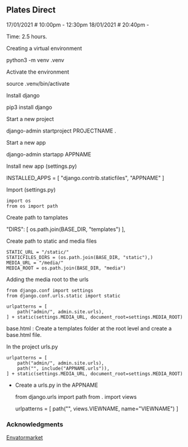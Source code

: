 ## Plates Direct

17/01/2021 # 10:00pm - 12:30pm
18/01/2021 # 20:40pm - 

Time: 2.5 hours.

Creating a virtual environment

   python3 -m venv .venv

Activate the environment

   source .venv/bin/activate

Install django

   pip3 install django

Start a new project

   django-admin startproject PROJECTNAME .

Start a new app

   django-admin startapp APPNAME

Install new app (settings.py)

   INSTALLED_APPS = [
        "django.contrib.staticfiles",
        "APPNAME"
    ]

Import (settings.py)

    import os
    from os import path

Create path to tamplates

   "DIRS": [
            os.path.join(BASE_DIR, "templates")
    ],

Create path to static and media files

    STATIC_URL = "/static/"
    STATICFILES_DIRS = (os.path.join(BASE_DIR, "static"),)
    MEDIA_URL = "/media/"
    MEDIA_ROOT = os.path.join(BASE_DIR, "media")

Adding the media root to the urls

    from django.conf import settings
    from django.conf.urls.static import static

    urlpatterns = [
        path("admin/", admin.site.urls),
    ] + static(settings.MEDIA_URL, document_root=settings.MEDIA_ROOT)


base.html : Create a templates folder at the root level and create a base.html file.

In the project urls.py

    urlpatterns = [
        path("admin/", admin.site.urls),
        path("", include("APPNAME.urls")),
    ] + static(settings.MEDIA_URL, document_root=settings.MEDIA_ROOT)

- Create a urls.py in the APPNAME

    from django.urls import path
    from . import views

    urlpatterns = [
        path("", views.VIEWNAME, name="VIEWNAME")
    ] 


### Acknowledgments

[Envatormarket](https://themeforest.net/category/template-kits/elementor)